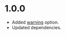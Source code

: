 # 1.0.0
* Added [warning](https://github.com/gchudnov/w3c-css#arguments) option.
* Updated dependencies.
